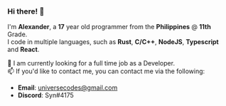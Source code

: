### Hi there! 👋  
I'm **Alexander**, a **17** year old programmer from the **Philippines** @ **11th** Grade.  
I code in multiple languages, such as **Rust**, **C/C++**, **NodeJS**, **Typescript** and **React**.  

💼 I am currently looking for a full time job as a Developer.  
📫 If you'd like to contact me, you can contact me via the following:  
  - **Email**: universecodes@gmail.com  
  - **Discord**: Syn#4175

<!--
**Alexander9673/Alexander9673** is a ✨ _special_ ✨ repository because its `README.md` (this file) appears on your GitHub profile.

Here are some ideas to get you started:

- 🔭 I’m currently working on ...
- 🌱 I’m currently learning ...
- 👯 I’m looking to collaborate on ...
- 🤔 I’m looking for help with ...
- 💬 Ask me about ...
- 📫 How to reach me: ...
- 😄 Pronouns: ...
- ⚡ Fun fact: ...
-->
